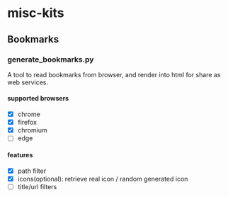 # misc-kits

## Bookmarks

### generate_bookmarks.py

A tool to read bookmarks from browser, and render into html for share as web services.

#### supported browsers

- [x] chrome
- [x] firefox
- [x] chromium
- [ ] edge

#### features

- [x] path filter
- [x] icons(optional): retrieve real icon / random generated icon 
- [ ] title/url filters 
